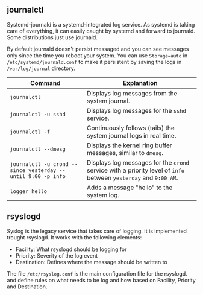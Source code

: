 ## journalctl

Systemd-journald is a systemd-integrated log service. As systemd is taking care of everything, it can easily caught by systemd and forward to journald. Some distributions just use journald.

By default journald doesn't persist messaged and you can see messages only since the time you reboot your system. You can use `Storage=auto` in `/etc/systemd/journald.conf` to make it persistent by saving the logs in `/var/log/journal` directory.

| Command                                                     | Explanation                                                                                       |
|-------------------------------------------------------------|---------------------------------------------------------------------------------------------------|
| `journalctl`                                                | Displays log messages from the system journal.                                                    |
| `journalctl -u sshd`                                        | Displays log messages for the `sshd` service.                                                     |
| `journalctl -f`                                             | Continuously follows (tails) the system journal logs in real time.                                |
| `journalctl --dmesg`                                        | Displays the kernel ring buffer messages, similar to `dmesg`.                                     |
| `journalctl -u crond --since yesterday --until 9:00 -p info`| Displays log messages for the `crond` service with a priority level of `info` between `yesterday` and `9:00 AM`. |
| `logger hello`                                              | Adds a message "hello" to the system log.                                                         |

## rsyslogd

Syslog is the legacy service that takes care of logging. It is implemented trought rsyslogd. It works with the following elements:
 * Facility: What rsyslogd should be logging for
 * Priority: Severity of the log event
 * Destination: Defines where the message should be written to

The file `/etc/rsyslog.conf` is the main configuration file for the rsyslogd. and define rules on what needs to be log and how based on Facility, Priority and Destination.
